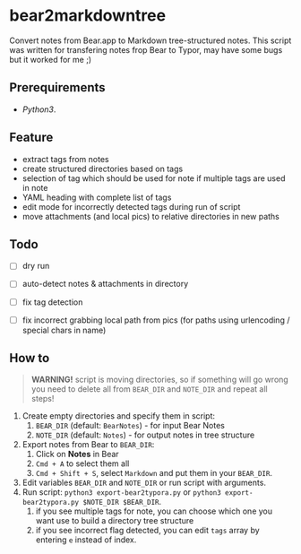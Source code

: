 # bear2markdowntree

Convert notes from Bear.app to Markdown tree-structured notes. This script was written for transfering notes frop Bear to Typor, may have some bugs but it worked for me ;)

## Prerequirements

- *Python3*.

## Feature

- extract tags from notes
- create structured directories based on tags
- selection of tag which should be used for note if multiple tags are used in note
- YAML heading with complete list of tags
- edit mode for incorrectly detected tags during run of script
- move attachments (and local pics) to relative directories in new paths

## Todo

- [ ] dry run
- [ ] auto-detect notes & attachments in directory
- [ ] fix tag detection
- [ ] fix incorrect grabbing local path from pics (for paths using urlencoding / special chars in name)


## How to

> __WARNING!__ script is moving directories, so if something will go wrong you need to delete all from `BEAR_DIR` and `NOTE_DIR` and repeat all steps!

1. Create empty directories and specify them in script:
   1. `BEAR_DIR` (default: `BearNotes`) - for input Bear Notes
   2. `NOTE_DIR` (default: `Notes`) - for output notes in tree structure
2. Export notes from Bear to `BEAR_DIR`:
   1. Click on **Notes** in Bear
   2. `Cmd + A` to select them all
   3. `Cmd + Shift + S`, select `Markdown` and put them in your `BEAR_DIR`.
3. Edit variables `BEAR_DIR` and `NOTE_DIR` or run script with arguments.
4. Run script: `python3 export-bear2typora.py` or `python3 export-bear2typora.py $NOTE_DIR $BEAR_DIR`.
   1. if you see multiple tags for note, you can choose which one you want use to build a directory tree structure
   2. if you see incorrect flag detected, you can edit `tags` array by entering `e` instead of index.